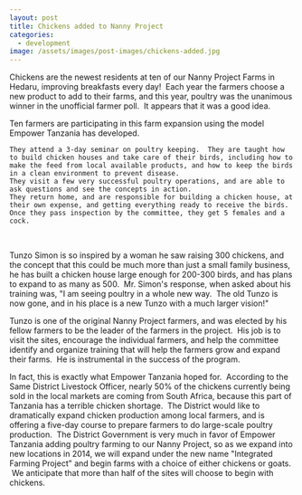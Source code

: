 ```yaml
---
layout: post
title: Chickens added to Nanny Project
categories:
  - development
image: /assets/images/post-images/chickens-added.jpg
---
```


Chickens are the newest residents at ten of our Nanny Project Farms in Hedaru, improving breakfasts every day! &nbsp;Each year the farmers choose a new product to add to their farms, and this year, poultry was the unanimous winner in the unofficial farmer poll. &nbsp;It appears that it was a good idea.

Ten farmers are participating in this farm expansion using the model Empower Tanzania has developed.

```
They attend a 3-day seminar on poultry keeping.  They are taught how to build chicken houses and take care of their birds, including how to make the feed from local available products, and how to keep the birds in a clean environment to prevent disease.
They visit a few very successful poultry operations, and are able to ask questions and see the concepts in action.
They return home, and are responsible for building a chicken house, at their own expense, and getting everything ready to receive the birds.
Once they pass inspection by the committee, they get 5 females and a cock.
```

&nbsp;

Tunzo Simon is so inspired by a woman he saw raising 300 chickens, and the concept that this could be much more than just a small family business, he has built a chicken house large enough for 200-300 birds, and has plans to expand to as many as 500. &nbsp;Mr. Simon's response, when asked about his training was, "I am seeing poultry in a whole new way. &nbsp;The old Tunzo is now gone, and in his place is a new Tunzo with a much larger vision!"

Tunzo is one of the original Nanny Project farmers, and was elected by his fellow farmers to be the leader of the farmers in the project. &nbsp;His job is to visit the sites, encourage the individual farmers, and help the committee identify and organize training that will help the farmers grow and expand their farms. &nbsp;He is instrumental in the success of the program.

In fact, this is exactly what Empower Tanzania hoped for. &nbsp;According to the Same District Livestock Officer, nearly 50% of the chickens currently being sold in the local markets are coming from South Africa, because this part of Tanzania has a terrible chicken shortage. &nbsp;The District would like to dramatically expand chicken production among local farmers, and is offering a five-day course to prepare farmers to do large-scale poultry production. &nbsp;The District Government is very much in favor of Empower Tanzania adding poultry farming to our Nanny Project, so as we expand into new locations in 2014, we will expand under the new name "Integrated Farming Project" and begin farms with a choice of either chickens or goats. &nbsp;We anticipate that more than half of the sites will choose to begin with chickens.